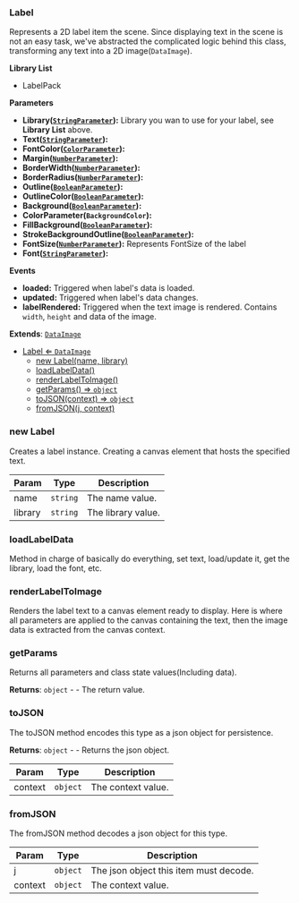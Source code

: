 <a name="Label"></a>

### Label 
Represents a 2D label item the scene.
Since displaying text in the scene is not an easy task,
we've abstracted the complicated logic behind this class, transforming any text into a 2D image(`DataImage`).

**Library List**
* LabelPack

**Parameters**
* **Library([`StringParameter`](api/SceneTree/Parameters/StringParameter.md)):** Library you wan to use for your label, see **Library List** above.
* **Text([`StringParameter`](api/SceneTree/Parameters/StringParameter.md)):**
* **FontColor([`ColorParameter`](api/SceneTree/Parameters/ColorParameter.md)):**
* **Margin([`NumberParameter`](api/SceneTree/Parameters/NumberParameter.md)):**
* **BorderWidth([`NumberParameter`](api/SceneTree/Parameters/NumberParameter.md)):**
* **BorderRadius([`NumberParameter`](api/SceneTree/Parameters/NumberParameter.md)):**
* **Outline([`BooleanParameter`](api/SceneTree/Parameters/BooleanParameter.md)):**
* **OutlineColor([`BooleanParameter`](api/SceneTree/Parameters/BooleanParameter.md)):**
* **Background([`BooleanParameter`](api/SceneTree/Parameters/BooleanParameter.md)):**
* **ColorParameter(`BackgroundColor`):**
* **FillBackground([`BooleanParameter`](api/SceneTree/Parameters/BooleanParameter.md)):**
* **StrokeBackgroundOutline([`BooleanParameter`](api/SceneTree/Parameters/BooleanParameter.md)):**
* **FontSize([`NumberParameter`](api/SceneTree/Parameters/NumberParameter.md)):** Represents FontSize of the label
* **Font([`StringParameter`](api/SceneTree/Parameters/StringParameter.md)):**

**Events**
* **loaded:** Triggered when label's data is loaded.
* **updated:** Triggered when label's data changes.
* **labelRendered:** Triggered when the text image is rendered. Contains `width`, `height` and data of the image.


**Extends**: <code>[DataImage](api/SceneTree/Images/DataImage.md)</code>  

* [Label ⇐ <code>DataImage</code>](#Label)
    * [new Label(name, library)](#new-Label)
    * [loadLabelData()](#loadLabelData)
    * [renderLabelToImage()](#renderLabelToImage)
    * [getParams() ⇒ <code>object</code>](#getParams)
    * [toJSON(context) ⇒ <code>object</code>](#toJSON)
    * [fromJSON(j, context)](#fromJSON)

<a name="new_Label_new"></a>

### new Label
Creates a label instance. Creating a canvas element that hosts the specified text.


| Param | Type | Description |
| --- | --- | --- |
| name | <code>string</code> | The name value. |
| library | <code>string</code> | The library value. |

<a name="Label+loadLabelData"></a>

### loadLabelData
Method in charge of basically do everything, set text, load/update it, get the library, load the font, etc.


<a name="Label+renderLabelToImage"></a>

### renderLabelToImage
Renders the label text to a canvas element ready to display.
Here is where all parameters are applied to the canvas containing the text,
then the image data is extracted from the canvas context.


<a name="Label+getParams"></a>

### getParams
Returns all parameters and class state values(Including data).


**Returns**: <code>object</code> - - The return value.  
<a name="Label+toJSON"></a>

### toJSON
The toJSON method encodes this type as a json object for persistence.


**Returns**: <code>object</code> - - Returns the json object.  

| Param | Type | Description |
| --- | --- | --- |
| context | <code>object</code> | The context value. |

<a name="Label+fromJSON"></a>

### fromJSON
The fromJSON method decodes a json object for this type.



| Param | Type | Description |
| --- | --- | --- |
| j | <code>object</code> | The json object this item must decode. |
| context | <code>object</code> | The context value. |

